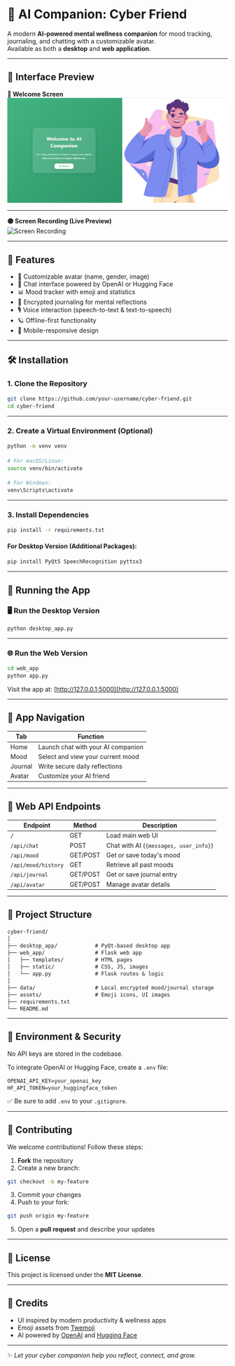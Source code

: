 
# 🤖 AI Companion: Cyber Friend

A modern **AI-powered mental wellness companion** for mood tracking, journaling, and chatting with a customizable avatar.  
Available as both a **desktop** and **web application**.

---

## 📸 Interface Preview

**🔵 Welcome Screen**  
![Welcome Screen](https://github.com/zahdineamine2003/AI-Companion_project/blob/39ec8917782ca54f6338b7cb41cd4546efe05613/cyber_friend/welcome.png?raw=true)

---
**🟣 Screen Recording (Live Preview)**  
![Screen Recording](https://raw.githubusercontent.com/zahdineamine2003/AI-Companion_project/6a3af6fd47e225c3e45d18ff640d2344de0306d4/cyber_friend/video.gif)

---

## 🌟 Features

- 🧍 Customizable avatar (name, gender, image)
- 🧠 Chat interface powered by OpenAI or Hugging Face
- 📊 Mood tracker with emoji and statistics
- 🔐 Encrypted journaling for mental reflections
- 🎙️ Voice interaction (speech-to-text & text-to-speech)
- 🪐 Offline-first functionality
- 📱 Mobile-responsive design

---

## 🛠️ Installation

### 1. Clone the Repository

```bash
git clone https://github.com/your-username/cyber-friend.git
cd cyber-friend
````

---

### 2. Create a Virtual Environment (Optional)

```bash
python -m venv venv

# For macOS/Linux:
source venv/bin/activate

# For Windows:
venv\Scripts\activate
```

---

### 3. Install Dependencies

```bash
pip install -r requirements.txt
```

#### For Desktop Version (Additional Packages):

```bash
pip install PyQt5 SpeechRecognition pyttsx3
```

---

## 🚀 Running the App

### 🖥️ Run the Desktop Version

```bash
python desktop_app.py
```

---

### 🌐 Run the Web Version

```bash
cd web_app
python app.py
```

Visit the app at: [http://127.0.0.1:5000](http://127.0.0.1:5000)

---

## 🧭 App Navigation

| Tab     | Function                           |
| ------- | ---------------------------------- |
| Home    | Launch chat with your AI companion |
| Mood    | Select and view your current mood  |
| Journal | Write secure daily reflections     |
| Avatar  | Customize your AI friend           |

---

## 🎯 Web API Endpoints

| Endpoint            | Method   | Description                            |
| ------------------- | -------- | -------------------------------------- |
| `/`                 | GET      | Load main web UI                       |
| `/api/chat`         | POST     | Chat with AI (`{messages, user_info}`) |
| `/api/mood`         | GET/POST | Get or save today's mood               |
| `/api/mood/history` | GET      | Retrieve all past moods                |
| `/api/journal`      | GET/POST | Get or save journal entry              |
| `/api/avatar`       | GET/POST | Manage avatar details                  |

---

## 📁 Project Structure

```
cyber-friend/
│
├── desktop_app/            # PyQt-based desktop app
├── web_app/                # Flask web app
│   ├── templates/          # HTML pages
│   ├── static/             # CSS, JS, images
│   └── app.py              # Flask routes & logic
│
├── data/                   # Local encrypted mood/journal storage
├── assets/                 # Emoji icons, UI images
├── requirements.txt
└── README.md
```

---

## 🔐 Environment & Security

No API keys are stored in the codebase.

To integrate OpenAI or Hugging Face, create a `.env` file:

```env
OPENAI_API_KEY=your_openai_key
HF_API_TOKEN=your_huggingface_token
```

✅ Be sure to add `.env` to your `.gitignore`.

---

## 🤝 Contributing

We welcome contributions! Follow these steps:

1. **Fork** the repository
2. Create a new branch:

```bash
git checkout -b my-feature
```

3. Commit your changes
4. Push to your fork:

```bash
git push origin my-feature
```

5. Open a **pull request** and describe your updates

---

## 📜 License

This project is licensed under the **MIT License**.

---

## 🙏 Credits

* UI inspired by modern productivity & wellness apps
* Emoji assets from [Twemoji](https://twemoji.twitter.com)
* AI powered by [OpenAI](https://openai.com) and [Hugging Face](https://huggingface.co)

---

✨ *Let your cyber companion help you reflect, connect, and grow.*


